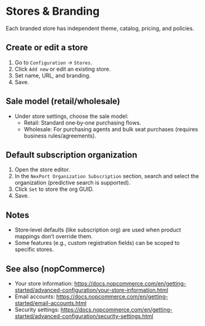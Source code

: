 # Stores & Branding

Each branded store has independent theme, catalog, pricing, and policies.

## Create or edit a store
1) Go to `Configuration` → `Stores`.
2) Click `Add new` or edit an existing store.
3) Set name, URL, and branding.
4) Save.

## Sale model (retail/wholesale)
- Under store settings, choose the sale model:
  - Retail: Standard one‑by‑one purchasing flows.
  - Wholesale: For purchasing agents and bulk seat purchases (requires business rules/agreements).

## Default subscription organization
1) Open the store editor.
2) In the `NexPort Organization Subscription` section, search and select the organization (predictive search is supported).
3) Click `Set` to store the org GUID.
4) Save.

## Notes
- Store‑level defaults (like subscription org) are used when product mappings don’t override them.
- Some features (e.g., custom registration fields) can be scoped to specific stores.

## See also (nopCommerce)
- Your store information: https://docs.nopcommerce.com/en/getting-started/advanced-configuration/your-store-information.html
- Email accounts: https://docs.nopcommerce.com/en/getting-started/email-accounts.html
- Security settings: https://docs.nopcommerce.com/en/getting-started/advanced-configuration/security-settings.html

